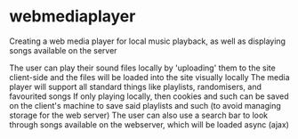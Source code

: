 # webmediaplayer
Creating a web media player for local music playback, as well as displaying songs available on the server


The user can play their sound files locally by 'uploading' them to the site client-side and the files will be loaded into the site visually locally
The media player will support all standard things like playlists, randomisers, and favourited songs
If only playing locally, then cookies and such can be saved on the client's machine to save said playlists and such (to avoid managing storage for the web server)
The user can also use a search bar to look through songs available on the webserver, which will be loaded async (ajax)
